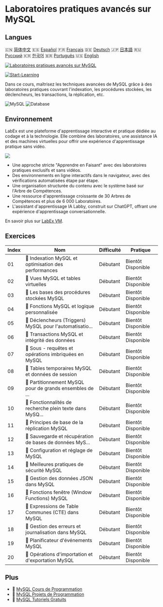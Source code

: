 # Laboratoires pratiques avancés sur MySQL

## Langues

🇨🇳 [简体中文](README_zh.md) 🇪🇸 [Español](README_es.md) 🇫🇷 [Français](README_fr.md) 🇩🇪 [Deutsch](README_de.md) 🇯🇵 [日本語](README_ja.md) 🇷🇺 [Русский](README_ru.md) 🇰🇷 [한국어](README_ko.md) 🇧🇷 [Português](README_pt.md) 🇺🇸 [English](README.md) 

[![Laboratoires pratiques avancés sur MySQL](https://cover-creator.labex.io/advanced-mysql-practical-labs.png?lang=fr)](https://labex.io/fr/courses/advanced-mysql-practical-labs)

[![Start-Learning](https://img.shields.io/badge/Start-Learning-whitesmoke?style=for-the-badge)](https://labex.io/fr/courses/advanced-mysql-practical-labs)

Dans ce cours, maîtrisez les techniques avancées de MySQL grâce à des laboratoires pratiques couvrant l'indexation, les procédures stockées, les déclencheurs, les transactions, la réplication, etc.

![MySQL](https://img.shields.io/badge/MySQL-whitesmoke?style=for-the-badge&logo=mysql)
![Database](https://img.shields.io/badge/Database-whitesmoke?style=for-the-badge&logo=database)


## Environnement

LabEx est une plateforme d'apprentissage interactive et pratique dédiée au codage et à la technologie. Elle combine des laboratoires, une assistance IA et des machines virtuelles pour offrir une expérience d'apprentissage pratique sans vidéo.

![](https://tutorial-screenshot.getvm.io/images/vm-1725247253.png)

- Une approche stricte "Apprendre en Faisant" avec des laboratoires pratiques exclusifs et sans vidéos.
- Des environnements en ligne interactifs dans le navigateur, avec des vérifications automatisées étape par étape.
- Une organisation structurée du contenu avec le système basé sur l'Arbre de Compétences.
- Une ressource d'apprentissage croissante de 30 Arbres de Compétences et plus de 6 000 Laboratoires.
- L'assistant d'apprentissage IA Labby, construit sur ChatGPT, offrant une expérience d'apprentissage conversationnelle.

En savoir plus sur [LabEx VM](https://support.labex.io/using-labex/virtual-machine).

## Exercices

|   Index | Nom                                                      | Difficulté   | Pratique           |
|---------|----------------------------------------------------------|--------------|--------------------|
|      01 | 📖 Indexation MySQL et optimisation des performances     | Débutant     | Bientôt Disponible |
|      02 | 📖 Vues MySQL et tables virtuelles                       | Débutant     | Bientôt Disponible |
|      03 | 📖 Les bases des procédures stockées MySQL               | Débutant     | Bientôt Disponible |
|      04 | 📖 Fonctions MySQL et logique personnalisée              | Débutant     | Bientôt Disponible |
|      05 | 📖 Déclencheurs (Triggers) MySQL pour l'automatisatio... | Débutant     | Bientôt Disponible |
|      06 | 📖 Transactions MySQL et intégrité des données           | Débutant     | Bientôt Disponible |
|      07 | 📖 Sous - requêtes et opérations imbriquées en MySQL     | Débutant     | Bientôt Disponible |
|      08 | 📖 Tables temporaires MySQL et données de session        | Débutant     | Bientôt Disponible |
|      09 | 📖 Partitionnement MySQL pour de grands ensembles de ... | Débutant     | Bientôt Disponible |
|      10 | 📖 Fonctionnalités de recherche plein texte dans MySQ... | Débutant     | Bientôt Disponible |
|      11 | 📖 Principes de base de la réplication MySQL             | Débutant     | Bientôt Disponible |
|      12 | 📖 Sauvegarde et récupération de bases de données MyS... | Débutant     | Bientôt Disponible |
|      13 | 📖 Configuration et réglage de MySQL                     | Débutant     | Bientôt Disponible |
|      14 | 📖 Meilleures pratiques de sécurité MySQL                | Débutant     | Bientôt Disponible |
|      15 | 📖 Gestion des données JSON dans MySQL                   | Débutant     | Bientôt Disponible |
|      16 | 📖 Fonctions fenêtre (Window Functions) MySQL            | Débutant     | Bientôt Disponible |
|      17 | 📖 Expressions de Table Communes (CTE) dans MySQL        | Débutant     | Bientôt Disponible |
|      18 | 📖 Gestion des erreurs et journalisation dans MySQL      | Débutant     | Bientôt Disponible |
|      19 | 📖 Planificateur d'événements MySQL                      | Débutant     | Bientôt Disponible |
|      20 | 📖 Opérations d'importation et d'exportation MySQL       | Débutant     | Bientôt Disponible |

## Plus

- 🔗 [MySQL Cours de Programmation](https://github.com/labex-labs/awesome-programming-courses)
- 🔗 [MySQL Projets de Programmation](https://github.com/labex-labs/awesome-programming-projects)
- 🔗 [MySQL Tutoriels Gratuits](https://github.com/labex-labs/mysql-free-tutorials)

